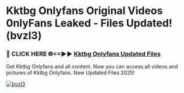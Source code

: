 # Kktbg Onlyfans Original Videos 0nlyFans Leaked - Files Updated! (bvzl3)

<h3>🔴 CLICK HERE 🌐==►► <a href="https://tinyurl.com/ehrbuxhb" rel="nofollow">Kktbg Onlyfans Updated Files</a></h3>

Get Kktbg Onlyfans and all content. Now you can access all videos and pictures of Kktbg Onlyfans. New Updated Files 2025!

[![bvzl3](https://i.imgur.com/lVYEuWS.gif)](https://tinyurl.com/ehrbuxhb)
